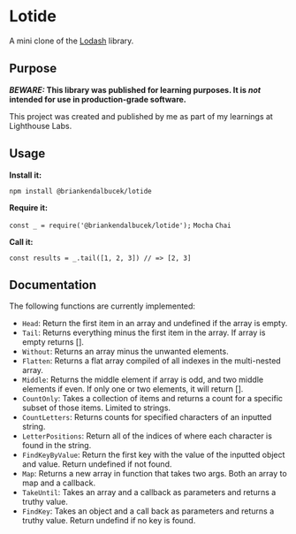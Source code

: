 # Lotide

A mini clone of the [Lodash](https://lodash.com) library.

## Purpose

**_BEWARE:_ This library was published for learning purposes. It is _not_ intended for use in production-grade software.**

This project was created and published by me as part of my learnings at Lighthouse Labs. 

## Usage

**Install it:**

`npm install @briankendalbucek/lotide`

**Require it:**

`const _ = require('@briankendalbucek/lotide');`
`Mocha`
`Chai`

**Call it:**

`const results = _.tail([1, 2, 3]) // => [2, 3]`


## Documentation

The following functions are currently implemented:

* `Head`: Return the first item in an array and undefined if the array is empty.
* `Tail`: Returns everything minus the first item in the array. If array is empty returns [].
* `Without`: Returns an array minus the unwanted elements.
* `Flatten`: Returns a flat array compiled of all indexes in the multi-nested array.
* `Middle`: Returns the middle element if array is odd, and two middle elements if even. If only one or two elements, it will return [].
* `CountOnly`: Takes a collection of items and returns a count for a specific subset of those items. Limited to strings.
* `CountLetters`: Returns counts for specified characters of an inputted string.
* `LetterPositions`: Return all of the indices of where each character is found in the string.
* `FindKeyByValue`: Return the first key with the value of the inputted object and value. Return undefined if not found.
* `Map`: Returns a new array in function that takes two args. Both an array to map and a callback.
* `TakeUntil`: Takes an array and a callback as parameters and returns a truthy value.
* `FindKey`: Takes an object and a call back as parameters and returns a truthy value. Return undefind if no key is found.